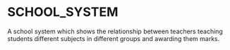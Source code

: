 # SCHOOL_SYSTEM
A school system which shows the relationship between teachers teaching students different subjects in different groups and awarding them marks.
